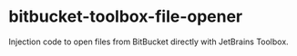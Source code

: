 # bitbucket-toolbox-file-opener
Injection code to open files from BitBucket directly with JetBrains Toolbox.
